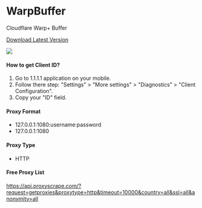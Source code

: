 # WarpBuffer
Cloudflare Warp+ Buffer

[Download Latest Version](https://github.com/jhuyvu/WarpBuffer/releases/latest "Download Latest Version")

![](https://i.imgur.com/ZTayZn3.png)
#### How to get Client ID?
1. Go to 1.1.1.1 application on your mobile.
2. Follow there step: "Settings" > "More settings" > "Diagnostics" > "Client Configuration".
3. Copy your "ID" field.
#### Proxy Format
- 127.0.0.1:1080:username:password
- 127.0.0.1:1080
#### Proxy Type
- HTTP
#### Free Proxy List
https://api.proxyscrape.com/?request=getproxies&proxytype=http&timeout=10000&country=all&ssl=all&anonymity=all
